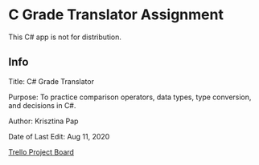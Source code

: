 # C Grade Translator Assignment
This C# app is not for distribution.

## Info
Title: C# Grade Translator

Purpose: To practice comparison operators, data types, type conversion, and decisions in C#.
                
Author: Krisztina Pap

Date of Last Edit: Aug 11, 2020

[Trello Project Board](https://trello.com/b/VvTEDLKV/c-grade-translator-practice-assignment)